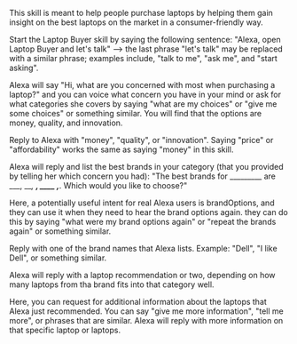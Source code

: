 This skill is meant to help people purchase laptops by helping them gain insight on the best laptops on the market in a consumer-friendly way.

Start the Laptop Buyer skill by saying the following sentence:
"Alexa, open Laptop Buyer and let's talk" 
--> the last phrase "let's talk" may be replaced with a similar phrase; examples include, "talk to me", "ask me", and "start asking".

Alexa will say "Hi, what are you concerned with most when purchasing a laptop?" and you can voice what concern you have in your mind or ask for what categories she covers by saying "what are my choices" or "give me some choices" or something similar. You will find that the options are money, quality, and innovation. 

Reply to Alexa with "money", "quality", or "innovation". Saying "price" or "affordability" works the same as saying "money" in this skill.

Alexa will reply and list the best brands in your category (that you provided by telling her which concern you had):
"The best brands for _________ are ___, ___, ___, ____ ,____. Which would you like to choose?"

Here, a potentially useful intent for real Alexa users is brandOptions, and they can use it when they need to hear the brand options again. they can do this by saying "what were my brand options again" or "repeat the brands again" or something similar.

Reply with one of the brand names that Alexa lists. Example: "Dell", "I like Dell", or something similar.

Alexa will reply with a laptop recommendation or two, depending on how many laptops from tha brand fits into that category well.

Here, you can request for additional information about the laptops that Alexa just recommended. You can say "give me more information", "tell me more", or phrases that are similar. Alexa will reply with more information on that specific laptop or laptops.

